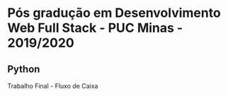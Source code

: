 # Pós gradução em Desenvolvimento Web Full Stack - PUC Minas - 2019/2020

## Python

Trabalho Final - Fluxo de Caixa